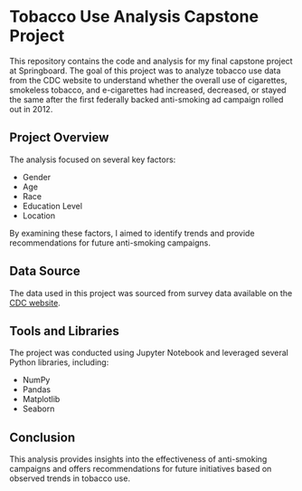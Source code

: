 <h1>Tobacco Use Analysis Capstone Project</h1>
This repository contains the code and analysis for my final capstone project at Springboard. The goal of this project was to analyze tobacco use data from the CDC website to understand whether the overall use of cigarettes, smokeless tobacco, and e-cigarettes had increased, decreased, or stayed the same after the first federally backed anti-smoking ad campaign rolled out in 2012.
    
<h2>Project Overview</h2>
    The analysis focused on several key factors:
    <ul>
        <li>Gender</li>
        <li>Age</li>
        <li>Race</li>
        <li>Education Level</li>
        <li>Location</li>
    </ul>
    By examining these factors, I aimed to identify trends and provide recommendations for future anti-smoking campaigns.

<h2>Data Source</h2>
The data used in this project was sourced from survey data available on the <a href="https://data.cdc.gov/Survey-Data/Behavioral-Risk-Factor-Data-Tobacco-Use-2011-to-pr/wsas-xwh5/about_data">CDC website</a>.

<h2>Tools and Libraries</h2>
The project was conducted using Jupyter Notebook and leveraged several Python libraries, including:
<ul>
<li>NumPy</li>
<li>Pandas</li>
<li>Matplotlib</li>
<li>Seaborn</li>
</ul>

<h2>Conclusion</h2>
This analysis provides insights into the effectiveness of anti-smoking campaigns and offers recommendations for future initiatives based on observed trends in tobacco use.
